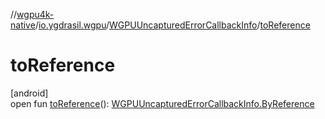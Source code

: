 //[wgpu4k-native](../../../index.md)/[io.ygdrasil.wgpu](../index.md)/[WGPUUncapturedErrorCallbackInfo](index.md)/[toReference](to-reference.md)

# toReference

[android]\
open fun [toReference](to-reference.md)(): [WGPUUncapturedErrorCallbackInfo.ByReference](../../io.ygdrasil.wgpu.android/-w-g-p-u-uncaptured-error-callback-info/-by-reference/index.md)